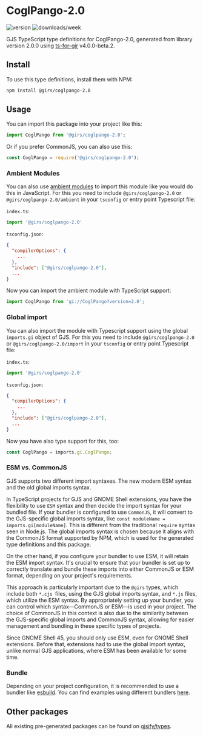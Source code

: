
# CoglPango-2.0

![version](https://img.shields.io/npm/v/@girs/coglpango-2.0)
![downloads/week](https://img.shields.io/npm/dw/@girs/coglpango-2.0)


GJS TypeScript type definitions for CoglPango-2.0, generated from library version 2.0.0 using [ts-for-gir](https://github.com/gjsify/ts-for-gir) v4.0.0-beta.2.


## Install

To use this type definitions, install them with NPM:
```bash
npm install @girs/coglpango-2.0
```

## Usage

You can import this package into your project like this:
```ts
import CoglPango from '@girs/coglpango-2.0';
```

Or if you prefer CommonJS, you can also use this:
```ts
const CoglPango = require('@girs/coglpango-2.0');
```

### Ambient Modules

You can also use [ambient modules](https://github.com/gjsify/ts-for-gir/tree/main/packages/cli#ambient-modules) to import this module like you would do this in JavaScript.
For this you need to include `@girs/coglpango-2.0` or `@girs/coglpango-2.0/ambient` in your `tsconfig` or entry point Typescript file:

`index.ts`:
```ts
import '@girs/coglpango-2.0'
```

`tsconfig.json`:
```json
{
  "compilerOptions": {
    ...
  },
  "include": ["@girs/coglpango-2.0"],
  ...
}
```

Now you can import the ambient module with TypeScript support: 

```ts
import CoglPango from 'gi://CoglPango?version=2.0';
```

### Global import

You can also import the module with Typescript support using the global `imports.gi` object of GJS.
For this you need to include `@girs/coglpango-2.0` or `@girs/coglpango-2.0/import` in your `tsconfig` or entry point Typescript file:

`index.ts`:
```ts
import '@girs/coglpango-2.0'
```

`tsconfig.json`:
```json
{
  "compilerOptions": {
    ...
  },
  "include": ["@girs/coglpango-2.0"],
  ...
}
```

Now you have also type support for this, too:

```ts
const CoglPango = imports.gi.CoglPango;
```


### ESM vs. CommonJS

GJS supports two different import syntaxes. The new modern ESM syntax and the old global imports syntax.

In TypeScript projects for GJS and GNOME Shell extensions, you have the flexibility to use `ESM` syntax and then decide the import syntax for your bundled file. If your bundler is configured to use `CommonJS`, it will convert to the GJS-specific global imports syntax, like `const moduleName = imports.gi[moduleName]`. This is different from the traditional `require` syntax seen in Node.js. The global imports syntax is chosen because it aligns with the CommonJS format supported by NPM, which is used for the generated type definitions and this package.

On the other hand, if you configure your bundler to use ESM, it will retain the ESM import syntax. It's crucial to ensure that your bundler is set up to correctly translate and bundle these imports into either CommonJS or ESM format, depending on your project's requirements.

This approach is particularly important due to the `@girs` types, which include both `*.cjs `files, using the GJS global imports syntax, and `*.js` files, which utilize the ESM syntax. By appropriately setting up your bundler, you can control which syntax—CommonJS or ESM—is used in your project. The choice of CommonJS in this context is also due to the similarity between the GJS-specific global imports and CommonJS syntax, allowing for easier management and bundling in these specific types of projects.

Since GNOME Shell 45, you should only use ESM, even for GNOME Shell extensions. Before that, extensions had to use the global import syntax, unlike normal GJS applications, where ESM has been available for some time.

### Bundle

Depending on your project configuration, it is recommended to use a bundler like [esbuild](https://esbuild.github.io/). You can find examples using different bundlers [here](https://github.com/gjsify/ts-for-gir/tree/main/examples).

## Other packages

All existing pre-generated packages can be found on [gjsify/types](https://github.com/gjsify/types).

